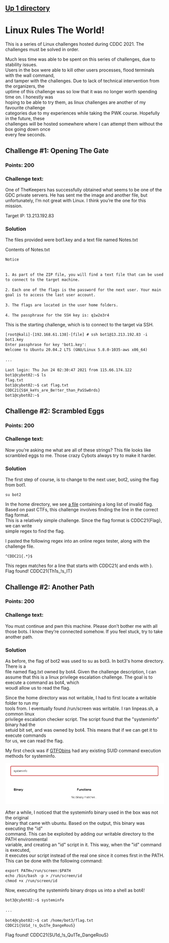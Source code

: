 ## [Up 1 directory](../CDDC_2021.md)
  
# Linux Rules The World!
This is a series of Linux challenges hosted during CDDC 2021.
The challenges must be solved in order.

Much less time was able to be spent on this series of challenges, due to stability issues.  
Users in the box were able to kill other users processes, flood terminals with the wall command,  
and tamper with the challenges. Due to lack of technical intervention from the organizers, the  
uptime of this challenge was so low that it was no longer worth spending time on. I honestly was  
hoping to be able to try them, as linux challenges are another of my favourite challenge  
categories due to my experiences while taking the PWK course. Hopefully in the future, these  
challenges will be hosted somewhere where I can attempt them without the box going down once  
every few seconds.  
  
## Challenge #1: Opening The Gate
### Points: 200
### Challenge text: 
One of TheKeepers has successfully obtained what seems to be one of the GDC private servers. He has sent me the image and another file, but unfortunately, I’m not great with Linux. I think you’re the one for this mission.
  
Target IP:
13.213.192.83
  
### Solution
The files provided were bot1.key and a text file named Notes.txt
  
Contents of Notes.txt  
```
Notice


1. As part of the ZIP file, you will find a text file that can be used to connect to the target machine. 

2. Each one of the flags is the password for the next user. Your main goal is to access the last user account.

3. The flags are located in the user home folders.

4. The passphrase for the SSH key is: q1w2e3r4
```
  
This is the starting challenge, which is to connect to the target via SSH.  
```
[root@kali]-[192.168.61.138]-[file] # ssh bot1@13.213.192.83 -i bot1.key
Enter passphrase for key 'bot1.key': 
Welcome to Ubuntu 20.04.2 LTS (GNU/Linux 5.8.0-1035-aws x86_64)
  
...
  
Last login: Thu Jun 24 02:30:47 2021 from 115.66.174.122
bot1@cybot02:~$ ls
flag.txt
bot1@cybot02:~$ cat flag.txt
CDDC21{S$H_keYs_are_Be!ter_than_PaSSw0rds}
bot1@cybot02:~$ 
```
  
## Challenge #2: Scrambled Eggs
### Points: 200
### Challenge text: 
Now you’re asking me what are all of these strings? This file looks like scrambled eggs to me. Those crazy Cybots always try to make it harder.
  
### Solution  
The first step of course, is to change to the next user, bot2, using the flag from bot1.
```
su bot2
```  
In the home directory, we see [a file](./Linux/flag.txt) containing a long list of invalid flag.  Based on past CTFs, this challenge involves finding the line in the correct flag format.  
This is a relatively simple challenge. Since the flag format is CDDC21{Flag}, we can write  
simple regex to find the flag.
  
I pasted the following regex into an online regex tester, along with the challenge file.
```
^CDDC21{.*}$
```  
This regex matches for a line that starts with CDDC21{ and ends with }.  
Flag found! CDDC21{Th1s_!s_IT}
  
## Challenge #2: Another Path
### Points: 200
### Challenge text: 
You must continue and pwn this machine. Please don’t bother me with all those bots. I know they’re connected somehow. If you feel stuck, try to take another path.
  
### Solution  
As before, the flag of bot2 was used to su as bot3. In bot3's home directory. There is a  
file named flag.txt owned by bot4. Given the challenge description, I can assume that this
is a linux privilege escalation challenge. The goal is to execute a command as bot4, which  
woudl allow us to read the flag.  
  
Since the home directory was not writable, I had to first locate a writable folder to run my  
tools from. I eventually found /run/screen was writable. I ran linpeas.sh, a common linux  
privilege escalation checker script. The script found that the "systeminfo" binary had the  
setuid bit set, and was owned by bot4. This means that if we can get it to execute commands  
for us, we can read the flag.
  
My first check was if [GTFObins](https://gtfobins.github.io/) had any existing SUID command execution methods for systeminfo.  
  
![sad](./Linux/gtfobins.png)
  
After a while, I noticed that the systeminfo binary used in the box was not the original  
binary that came with ubuntu. Based on the output, this binary was executing the "id"  
command. This can be exploited by adding our writable directory to the PATH environmental  
variable, and creating an "id" script in it. This way, when the "id" command is executed,  
it executes our script instead of the real one since it comes first in the PATH.  
This can be done with the following command:  
```
export PATH=/run/screen:$PATH  
echo /bin/bash -p > /run/screen/id  
chmod +x /run/screen/id
```  
Now, executing the systeminfo binary drops us into a shell as bot4!  
```
bot3@cybot02:~$ systeminfo
  
...
  
bot4@cybot02:~$ cat /home/bot3/flag.txt  
CDDC21{SU1d_!s_Qu1Te_DangeRouS}  
```
Flag found! CDDC21{SU1d_!s_Qu1Te_DangeRouS}


